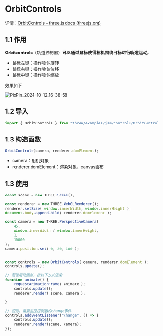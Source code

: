 # OrbitControls

详情：[OrbitControls – three.js docs (threejs.org)](https://threejs.org/docs/?q=cont#examples/zh/controls/OrbitControls)

## 1.1 作用

**Orbitcontrols**（轨道控制器）**可以通过鼠标使得相机围绕目标进行轨道运动**。

- 鼠标左键：操作物体旋转
- 鼠标右键：操作物体位移
- 鼠标中键：操作物体缩放

效果如下

![PixPin_2024-10-12_16-38-58](https://gitee.com/xarzhi/picture/raw/master/img/PixPin_2024-10-12_16-38-58.gif)

## 1.2 导入

```js
import { OrbitControls } from "three/examples/jsm/controls/OrbitControls.js";
```

## 1.3 构造函数

```js
OrbitControls(camera, renderer.domElement);
```

- camera：相机对象
- renderer.domElement：渲染对象，canvas画布

## 1.3 使用

```js
const scene = new THREE.Scene();

const renderer = new THREE.WebGLRenderer();
renderer.setSize( window.innerWidth, window.innerHeight );
document.body.appendChild( renderer.domElement );

const camera = new THREE.PerspectiveCamera( 
    45,
    window.innerWidth / window.innerHeight,
    1, 
    10000 
);
camera.position.set( 0, 20, 100 );


const controls = new OrbitControls( camera, renderer.domElement );
controls.update();

// 若使用动画帧，按以下方式渲染
function animate() {
    requestAnimationFrame( animate );
    controls.update();
    renderer.render( scene, camera );

}

// 否则，需要监控控制器的change事件
controls.addEventListener("change", () => {
    controls.update();
    renderer.render(scene, camera);
});
```

